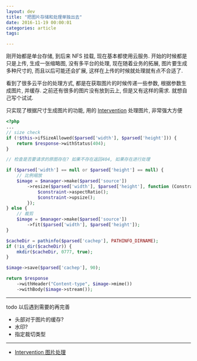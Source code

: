 ```yaml
---
layout: dev
title: "把图片存储和处理单独出去"
date: 2016-11-19 00:00:01
categories: article
tags: 

---
```


刚开始都是单台存储, 到后来 NFS 挂载, 现在基本都使用云服务. 开始的时候都是只是上传, 生成一张缩略图, 没有多平台的处理, 现在随着业务的拓展, 图片要生成多种尺寸的, 而且以后可能还会扩展, 这样在上传的时候就处理就有点不合适了.

看到了很多云平台的处理方式, 都是在获取图片的时候传递一些参数, 根据参数生成图片, 并缓存. 之前还有很多的图片没有放到云上, 但是又有这样的需求. 就想自己写个试试.

只实现了根据尺寸生成图片的功能, 用的 [Intervention](http://image.intervention.io/) 处理图片, 非常强大方便

```php
<?php
...
// size check
if (!$this->ifSizeAllowed($parsed['width'], $parsed['height'])) {
    return $response->withStatus(404);
}

// 检查是否要请求的原图存在? 如果不存在返回404, 如果存在进行处理

if ($parsed['width'] == null or $parsed['height'] == null) {
    // 比例缩放
    $image = $manager->make($parsed['source'])
        ->resize($parsed['width'], $parsed['height'], function (Constraint $constraint) {
            $constraint->aspectRatio();
            $constraint->upsize();
        });
} else {
    // 裁剪
    $image = $manager->make($parsed['source'])
        ->fit($parsed['width'], $parsed['height']);
}

$cacheDir = pathinfo($parsed['cachep'], PATHINFO_DIRNAME);
if (!is_dir($cacheDir)) {
    mkdir($cacheDir, 0777, true);
}

$image->save($parsed['cachep'], 90);

return $response
    ->withHeader("Content-type", $image->mime())
    ->withBody($image->stream());
```

----

todo 以后遇到需要的再完善

- 头部对于图片的缓存?
- 水印?
- 指定裁切类型

---- 

- [Intervention 图片处理](http://image.intervention.io/)







